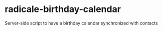 # radicale-birthday-calendar
Server-side script to have a birthday calendar synchronized with contacts
